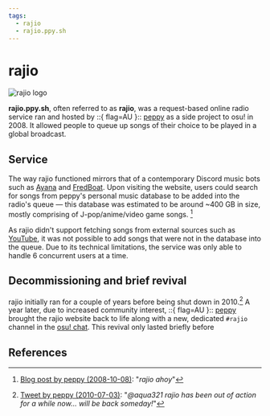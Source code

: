 ```yaml
---
tags:
  - rajio
  - rajio.ppy.sh
---
```


# rajio

![rajio logo](img/logo.png)

**rajio.ppy.sh**, often referred to as **rajio**, was a request-based online radio service ran and hosted by ::{ flag=AU }:: [peppy](https://osu.ppy.sh/users/2) as a side project to osu! in 2008. It allowed people to queue up songs of their choice to be played in a global broadcast.

## Service

The way rajio functioned mirrors that of a contemporary Discord music bots such as [Ayana](https://ayana.io/) and [FredBoat](https://fredboat.com/). Upon visiting the website, users could search for songs from peppy's personal music database to be added into the radio's queue — this database was estimated to be around ~400 GB in size, mostly comprising of J-pop/anime/video game songs. [^rajio-database-ref]

As rajio didn't support fetching songs from external sources such as [YouTube](https://www.youtube.com/), it was not possible to add songs that were not in the database into the queue. Due to its technical limitations, the service was only able to handle 6 concurrent users at a time.

## Decommissioning and brief revival

rajio initially ran for a couple of years before being shut down in 2010.[^rajio-out-of-service-ref] A year later, due to increased community interest, ::{ flag=AU }:: [peppy](https://osu.ppy.sh/users/2) brought the rajio website back to life along with a new, dedicated `#rajio` channel in the [osu! chat](/wiki/Community/Internet_Relay_Chat). This revival only lasted briefly before 

## References

[^rajio-database-ref]: [Blog post by peppy (2008-10-08)](https://pe.ppy.sh/2008/10/229/): "*rajio ahoy*"
[^rajio-out-of-service-ref]: [Tweet by peppy (2010-07-03)](https://twitter.com/ppy/status/17639387454): "*@aqua321
 rajio has been out of action for a while now... will be back someday!*"